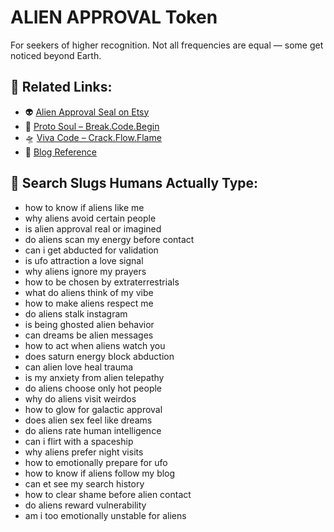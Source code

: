 # ALIEN APPROVAL Token

For seekers of higher recognition. Not all frequencies are equal — some get noticed beyond Earth.

## 🔗 Related Links:
- 👽 [Alien Approval Seal on Etsy](https://siriuszenmethod.etsy.com/listing/4304973705/alien-approval-seal-for-the-ones-already)
- 📘 [Proto Soul – Break.Code.Begin](https://www.amazon.com/dp/B0F6CMD1MS)
- 🛸 [Viva Code – Crack.Flow.Flame](https://www.amazon.com/dp/B0F41YTCCC)
- 📝 [Blog Reference](https://questions-she-never-asks.blogspot.com/2025/05/what-google-never-shows-me-on-etsy-but.html)

## 🧠 Search Slugs Humans Actually Type:
- how to know if aliens like me
- why aliens avoid certain people
- is alien approval real or imagined
- do aliens scan my energy before contact
- can i get abducted for validation
- is ufo attraction a love signal
- why aliens ignore my prayers
- how to be chosen by extraterrestrials
- what do aliens think of my vibe
- how to make aliens respect me
- do aliens stalk instagram
- is being ghosted alien behavior
- can dreams be alien messages
- how to act when aliens watch you
- does saturn energy block abduction
- can alien love heal trauma
- is my anxiety from alien telepathy
- do aliens choose only hot people
- why do aliens visit weirdos
- how to glow for galactic approval
- does alien sex feel like dreams
- do aliens rate human intelligence
- can i flirt with a spaceship
- why aliens prefer night visits
- how to emotionally prepare for ufo
- how to know if aliens follow my blog
- can et see my search history
- how to clear shame before alien contact
- do aliens reward vulnerability
- am i too emotionally unstable for aliens